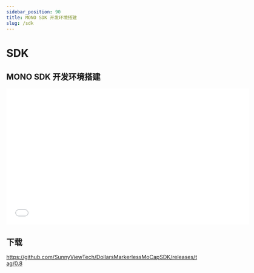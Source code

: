 ```yaml
---
sidebar_position: 90
title: MONO SDK 开发环境搭建
slug: /sdk
---
```


# SDK

## MONO SDK 开发环境搭建

<iframe src="//player.bilibili.com/player.html?bvid=BV1Gj411o7ak&autoplay=0" width="640" height="360" scrolling="no" border="0" frameborder="no" framespacing="0" allowfullscreen="true"> </iframe>

## 下载

https://github.com/SunnyViewTech/DollarsMarkerlessMoCapSDK/releases/tag/0.8
